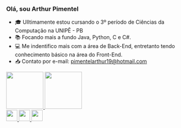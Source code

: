 ### Olá, sou Arthur Pimentel

- 🎓 Ulltimamente estou cursando o 3º período de Ciências da Computação na UNIPÊ - PB
- 📚 Focando mais a fundo Java, Python, C e C#.
- 💻 Me indentifico mais com a área de Back-End, entretanto tendo conhecimento básico na área do Front-End.
- 📥 Contato por e-mail: pimentelarthur19@hotmail.com

<div>
    <a href="https://github.com/ArthurPimentell">
    <img height="100em" src="https://github-readme-stats.vercel.app/api?username=marcelypcosta&show_icons=true&theme=dracula&include_all_commits=true&count_private=true"/> 
    <img height="100em" src="https://github-readme-stats.vercel.app/api/top-langs/?username=marcelypcosta&layout=compact&langs_count=16&theme=dracula"/>
</div>
<div>
    <img height="30" width="30" src="[https://cdn.jsdelivr.net/gh/devicons/devicon/icons/html5/html5-original-wordmark.svg](https://icon-library.com/images/java-icon-images/java-icon-images-6.jpg)" />
    <img height="30" width="30" src="[https://cdn.jsdelivr.net/gh/devicons/devicon/icons/css3/css3-original-wordmark.svg](https://icon-library.com/images/java-icon-images/java-icon-images-6.jpg)" />
    <img height="30" width="30" src="[https://cdn.jsdelivr.net/gh/devicons/devicon/icons/javascript/javascript-original.svg](https://icon-library.com/images/java-icon-images/java-icon-images-6.jpg)" />   
</div>

##

<!--<div>
    <a target="_blank" href="#"><img src="https://img.shields.io/badge/Instagram-E4405F?style=for-the-badge&logo=instagram&logoColor=white"></a>
    <a target="_blank" href="#"><img src="https://img.shields.io/badge/Discord-7289DA?style=for-the-badge&logo=discord&logoColor=white"></a>
    <a target="_blank" href="#"><img src="https://img.shields.io/badge/LinkedIn-0077B5?style=for-the-badge&logo=linkedin&logoColor=white"></a>
</div>-->

